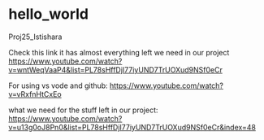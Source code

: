# hello_world

Proj25_Istishara

Check this link it has almost everything left we need in our project
https://www.youtube.com/watch?v=wntWeqVaaP4&list=PL78sHffDjI77iyUND7TrUOXud9NSf0eCr


For using vs vode and github:
https://www.youtube.com/watch?v=vRxfnHtCxEo


what we need for the stuff left in our project:
https://www.youtube.com/watch?v=u13g0oJ8Pn0&list=PL78sHffDjI77iyUND7TrUOXud9NSf0eCr&index=48
